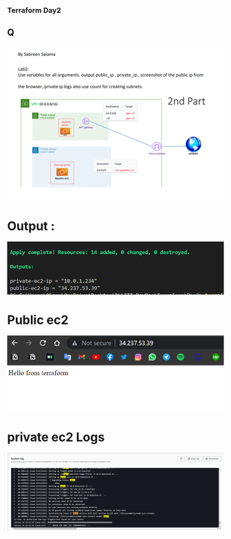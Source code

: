 ### Terraform Day2

## Q

![alt](images/q.png)

# Output : 

![alt](images/3.png)

# Public ec2

![alt](images/1.png)

# private ec2 Logs

![alt](images/2.png)

